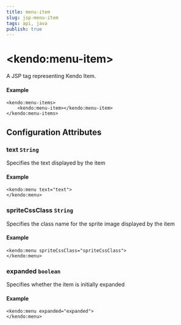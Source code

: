 ```yaml
---
title: menu-item
slug: jsp-menu-item
tags: api, java
publish: true
---
```


# \<kendo:menu-item\>
A JSP tag representing Kendo Item.

#### Example
    <kendo:menu-items>
        <kendo:menu-item></kendo:menu-item>
    </kendo:menu-items>


## Configuration Attributes


### text `String`

Specifies the text displayed by the item

#### Example
    <kendo:menu text="text">
    </kendo:menu>



### spriteCssClass `String`

Specifies the class name for the sprite image displayed by the item

#### Example
    <kendo:menu spriteCssClass="spriteCssClass">
    </kendo:menu>



### expanded `boolean`

Specifies whether the item is initially expanded

#### Example
    <kendo:menu expanded="expanded">
    </kendo:menu>


